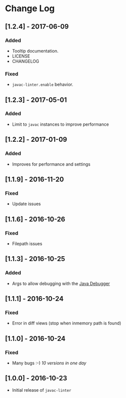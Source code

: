 # Change Log

## [1.2.4] - 2017-06-09
### Added
- Tooltip documentation.
- LICENSE
- CHANGELOG

### Fixed
- `javac-linter.enable` behavior.

## [1.2.3] - 2017-05-01
### Added
- Limit to `javac` instances to improve performance

## [1.2.2] - 2017-01-09
### Added
- Improves for performance and settings

## [1.1.9] - 2016-11-20
### Fixed
- Update issues

## [1.1.6] - 2016-10-26
### Fixed
- Filepath issues

## [1.1.3] - 2016-10-25
### Added
- Args to allow debugging with the [Java Debugger](https://github.com/DonJayamanne/javaVSCode)

## [1.1.1] - 2016-10-24
### Fixed
- Error in diff views (stop when inmemory path is found)

## [1.1.0] - 2016-10-24
### Fixed
- Many bugs :-) *10 versions in one day*

## [1.0.0] - 2016-10-23
- Initial release of `javac-linter`